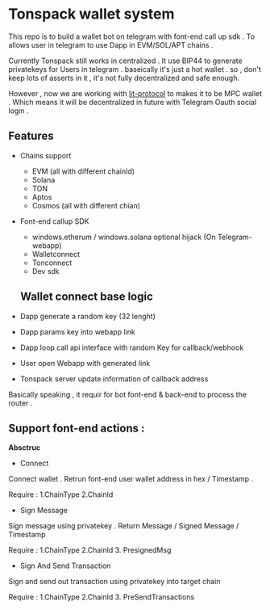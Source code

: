 # Tonspack wallet system

This repo is to build a wallet bot on telegram with font-end call up sdk . To allows user in telegram to use Dapp in EVM/SOL/APT chains .

Currently Tonspack still works in centralized . It use BIP44 to generate privatekeys for Users in telegram . baseically it's just a hot wallet . so , don't keep lots of asserts in it , it's not fully decentralized and safe enough.

However , now we are working with [lit-protocol](https://www.litprotocol.com/) to makes it to be MPC wallet . Which means it will be decentralized in future with Telegram Oauth social login . 

## Features

- Chains support 
  - EVM (all with different chainId)
  - Solana
  - TON
  - Aptos
  - Cosmos (all with different chian)

- Font-end callup SDK
  - windows.etherum / windows.solana optional hijack (On Telegram-webapp)
  - Walletconnect
  - Tonconnect
  - Dev sdk

  ## Wallet connect base logic 

- Dapp generate a random key (32 lenght)
 
- Dapp params key into webapp link 

- Dapp loop call api interface with random Key for callback/webhook

- User open Webapp with generated link

- Tonspack server update information of callback address

Basically speaking , it requir for bot font-end & back-end to process the router . 

## Support font-end actions : 

**Absctruc**

- Connect 

Connect wallet . Retrun font-end user wallet address in hex / Timestamp .

Require : 1.ChainType  2.ChainId

- Sign Message

Sign message using privatekey . Return Message / Signed Message / Timestamp

Require : 1.ChainType  2.ChainId 3. PresignedMsg

- Sign And Send Transaction

Sign and send out transaction using privatekey into target chain

Require : 1.ChainType  2.ChainId 3. PreSendTransactions